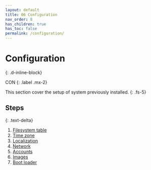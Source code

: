 ```yaml
---
layout: default
title: 06 Configuration
nav_order: 8
has_children: true
has_toc: false
permalink: /configuration/
---
```


# Configuration
{: .d-inline-block}

CON
{: .label .mx-2}

This section cover the setup of system previously installed.
{: .fs-5}

## Steps
{: .text-delta}

1. [Filesystem table](/Andromeda/configuration/filesystem-table/)
1. [Time zone](/Andromeda/configuration/time-zone/)
1. [Localization](/Andromeda/configuration/localization/)
1. [Network](/Andromeda/configuration/network/)
1. [Accounts](/Andromeda/configuration/accounts/)
1. [Images](/Andromeda/configuration/images/)
1. [Boot loader](/Andromeda/configuration/boot-loader/)
